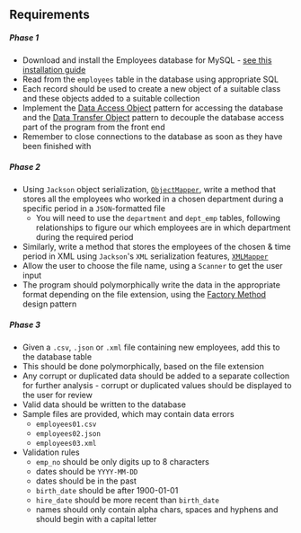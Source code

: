 ## Requirements

##### Phase 1

- Download and install the Employees database for MySQL - [see this installation guide](https://dev.mysql.com/doc/employee/en/employees-installation.html)
- Read from the ```employees``` table in the database using appropriate SQL
- Each record should be used to create a new object of a suitable class and these objects added to a suitable collection
- Implement the [Data Access Object](https://www.oracle.com/java/technologies/data-access-object.html) pattern for accessing the database and the [Data Transfer Object](https://www.baeldung.com/java-dto-pattern) pattern to decouple the database access part of the program from the front end
- Remember to close connections to the database as soon as they have been finished with

##### Phase 2

- Using ```Jackson``` object serialization, [```ObjectMapper```](https://fasterxml.github.io/jackson-databind/javadoc/2.13/com/fasterxml/jackson/databind/ObjectMapper.html), write a method that stores all the employees who worked in a chosen department during a specific period in a ```JSON```-formatted file
    - You will need to use the ```department``` and ```dept_emp``` tables, following relationships to figure our which employees are in which department during the required period
- Similarly, write a method that stores the employees of the chosen & time period in XML using ```Jackson```'s ```XML``` serialization features, [```XMLMapper```](https://github.com/FasterXML/jackson-dataformat-xml)
- Allow the user to choose the file name, using a ```Scanner``` to get the user input
- The program should polymorphically write the data in the appropriate format depending on the file extension, using the [Factory Method](https://refactoring.guru/design-patterns/factory-method) design pattern

##### Phase 3

- Given a ```.csv```, ```.json``` or ```.xml``` file containing new employees, add this to the database table
- This should be done polymorphically, based on the file extension
- Any corrupt or duplicated data should be added to a separate collection for further analysis - corrupt or duplicated values should be displayed to the user for review
- Valid data should be written to the database
- Sample files are provided, which may contain data errors
    - ```employees01.csv```
    - ```employees02.json```
    - ```employees03.xml```
- Validation rules
    - ```emp_no``` should be only digits up to 8 characters
    - dates should be ```YYYY-MM-DD```
    - dates should be in the past
    - ```birth_date``` should be after 1900-01-01
    - ```hire_date``` should be more recent than ```birth_date```
    - names should only contain alpha chars, spaces and hyphens and should begin with a capital letter